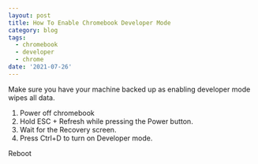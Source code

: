 ```yaml
---
layout: post
title: How To Enable Chromebook Developer Mode
category: blog
tags:
  - chromebook
  - developer
  - chrome
date: '2021-07-26'
---
```

Make sure you have your machine backed up as enabling developer mode wipes all data.

1. Power off chromebook
2. Hold ESC + Refresh while pressing the Power button.
3. Wait for the Recovery screen.
4. Press Ctrl+D to turn on Developer mode.

Reboot
